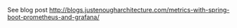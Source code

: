 See blog post http://blogs.justenougharchitecture.com/metrics-with-spring-boot-prometheus-and-grafana/
